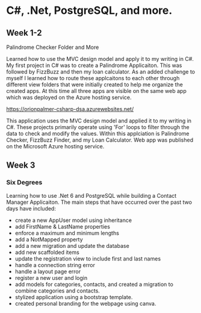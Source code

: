 # C#, .Net, PostgreSQL, and more.

## Week 1-2
Palindrome Checker Folder and More

Learned how to use the MVC design model and apply it to my writing in C#. My first project in C# was to create a Palindrome Applicaiton. This was followed by FizzBuzz and then my loan calculator. As an added challenge to myself I learned how to route these applcaitons to each other through different view folders that were initially created to help me organize the created apps. At this time all three apps are visible on the same web app which was deployed on the Azure hosting service. 

https://orionpalmer-csharp-dsa.azurewebsites.net/

This application uses the MVC design model and applied it to my writing in C#. These projects primarily operate using 'For' loops to filter through the data to check and modify the values. Within this applciation is Palindrome Checker, FizzBuzz Finder, and my Loan Calculator. Web app was published on the Microsoft Azure hosting service.

## Week 3
### Six Degrees

Learning how to use .Net 6 and PostgreSQL while building a Contact Manager Applicaiton.
The main steps that have occurred over the past two days have included: 
- create a new AppUser model using inheritance
- add FirstName & LastName properties
- enforce a maximum and minimum lengths
- add a NotMapped property
- add a new migration and update the database
- add new scaffolded items
- update the registration view to include first and last names
- handle a connection string error
- handle a layout page error
- register a new user and login
- add models for categories, contacts, and created a migration to combine categories and contacts.
- stylized application using a bootstrap template.
- created personal branding for the webpage using canva.
